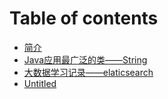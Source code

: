# Table of contents

* [简介](README.md)
* [Java应用最广泛的类——String](string.md)
* [大数据学习记录——elaticsearch](untitled-1.md)
* [Untitled](untitled-2.md)

